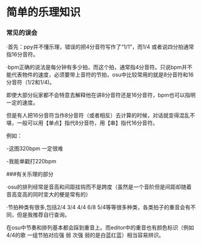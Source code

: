 # 简单的乐理知识


### 常见的误会

·首先：ppy并不懂乐理，错误的把4分音符写作了“1/1”，而1/4 或者说四分拍通常指16分音符。

·bpm正确的说法是每分钟有多少拍，而这个拍，通常指4分音符。只说bpm并不能代表物件的速度，必须要带上音符的节拍，osu中比较常用的就是8分音符和16分音符（1/2和1/4)。

即使大部分玩家都不会特意去解释他在讲8分音符还是16分音符，bpm也可以指明一定的速度。

但是有人把16分音符当作8分音符（或者相反）去计算的时候，对话就变得混乱不堪，一般可以用【单点】指代8分音符，用【串】指代16分音符。

例如：

-这图320bpm 一定很难

-我能单戳打220bpm


###有关乐理的部分

·osu的排列经常是音高和间距挂钩而不是跨度（虽然是一个音阶但是间距却随着音高变高的同时变大的梗是常有的）

·节拍种类有很多,包括2/4 3/4 4/4 6/8 5/4等等很多种类，各类拍子的重音会有不同，但是我推荐自行查询。

在osu中节奏和排列基本都会踩到重音上。而editor中的重音也有颜色标识（例如4/4的歌 一组节拍对应强 弱 次强 弱的是白蓝红蓝）相当容易辨识。